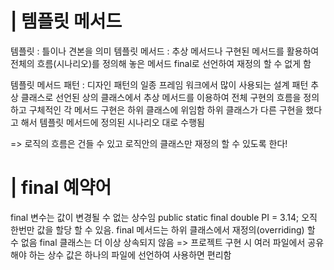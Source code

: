 # | 템플릿 메서드

템플릿 : 틀이나 견본을 의미
템플릿 메서드 : 추상 메서드나 구현된 메서드를 활용하여 전체의 흐름(시나리오)를 정의해 놓은 메서드
			final로 선언하여 재정의 할 수 없게 함
			
템플릿 메서드 패턴 : 디자인 패턴의 일종
				프레임 워크에서 많이 사용되는 설계 패턴
				추상 클래스로 선언된 상의 클래스에서 추상 메서드를 이용하여
				전체 구현의 흐름을 정의하고 구체적인 각 메서드 구현은
				하위 클래스에 위임함
				하위 클래스가 다른 구현을 했다고 해서 템플릿 메서드에 정의된 
				시나리오 대로 수행됨 
				
=> 로직의 흐름은 건들 수 있고 로직안의 클래스만 재정의 할 수 있도록 한다!

# | final 예약어
final 변수는 값이 변경될 수 없는 상수임
	public static final double PI = 3.14;
	오직 한번만 값을 할당 할 수 있음.
final 메서드는 하위 클래스에서 재정의(overriding) 할 수 없음
final 클래스는 더 이상 상속되지 않음
=> 프로젝트 구현 시 여러 파일에서 공유해야 하는 상수 값은  하나의 파일에 선언하여 사용하면 편리함